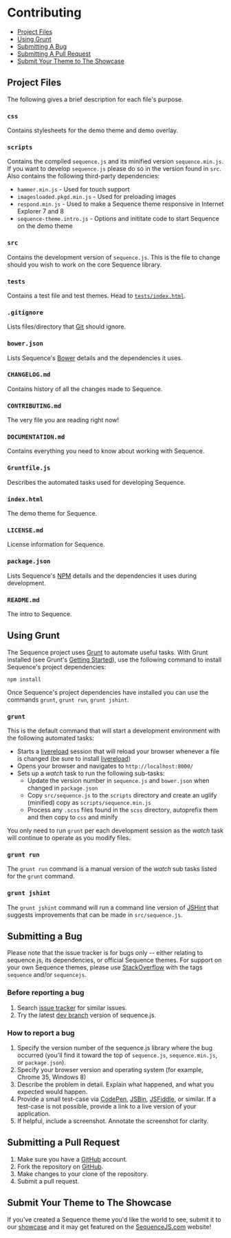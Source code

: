 # Contributing

- [Project Files](#project-files)
- [Using Grunt](#using-grunt)
- [Submitting A Bug](#submitting-a-bug)
- [Submitting A Pull Request](#submitting-a-pull-request)
- [Submit Your Theme to The Showcase](#submit-your-theme-to-the-showcase)

## Project Files

The following gives a brief description for each file's purpose.

### `css`

Contains stylesheets for the demo theme and demo overlay.

### `scripts`

Contains the compiled `sequence.js` and its minified version `sequence.min.js`. If you want to develop `sequence.js` please do so in the version found in `src`. Also contains the following third-party dependencies:

- `hammer.min.js` - Used for touch support
- `imagesloaded.pkgd.min.js` - Used for preloading images
- `respond.min.js` - Used to make a Sequence theme responsive in Internet Explorer 7 and 8
- `sequence-theme.intro.js` - Options and inititate code to start Sequence on the demo theme

### `src`

Contains the development version of `sequence.js`. This is the file to change should you wish to work on the core Sequence library.

### `tests`

Contains a test file and test themes. Head to [`tests/index.html`](/tests/index.html).

### `.gitignore`

Lists files/directory that [Git](http://git-scm.com/) should ignore.

### `bower.json`

Lists Sequence's [Bower](http://bower.io/) details and the dependencies it uses.

### `CHANGELOG.md`

Contains history of all the changes made to Sequence.

### `CONTRIBUTING.md`

The very file you are reading right now!

### `DOCUMENTATION.md`

Contains everything you need to know about working with Sequence.

### `Gruntfile.js`

Describes the automated tasks used for developing Sequence.

### `index.html`

The demo theme for Sequence.

### `LICENSE.md`

License information for Sequence.

### `package.json`

Lists Sequence's [NPM](https://www.npmjs.org/) details and the dependencies it uses during development.

### `README.md`

The intro to Sequence.

## Using Grunt

The Sequence project uses [Grunt](http://gruntjs.com/) to automate useful tasks. With Grunt installed (see Grunt's [Getting Started](http://gruntjs.com/getting-started)), use the following command to install Sequence's project dependencies:

```
npm install
```

Once Sequence's project dependencies have installed you can use the commands `grunt`, `grunt run`, `grunt jshint`.

### `grunt`

This is the default command that will start a development environment with the following automated tasks:

- Starts a [livereload](http://livereload.com/) session that will reload your browser whenever a file is changed (be sure to install [livereload](http://livereload.com/))
- Opens your browser and navigates to `http://localhost:8000/`
- Sets up a *watch* task to run the following sub-tasks:
  - Update the version number in `sequence.js` and `bower.json` when changed in `package.json`
  - Copy `src/sequence.js` to the `scripts` directory and create an uglify (minified) copy as `scripts/sequence.min.js`
  - Process any `.scss` files found in the `scss` directory, autoprefix them and then copy to `css` and minify

You only need to run `grunt` per each development session as the *watch* task will continue to operate as you modify files.

### `grunt run`

The `grunt run` command is a manual version of the *watch* sub tasks listed for the `grunt` command.

### `grunt jshint`

The `grunt jshint` command will run a command line version of [JSHint](http://www.jshint.com/about/) that suggests improvements that can be made in `src/sequence.js`.

## Submitting a Bug

Please note that the issue tracker is for bugs only -- either relating to sequence.js, its dependencies, or official Sequence themes. For support on your own Sequence themes, please use [StackOverflow](http://stackoverflow.com/questions/ask?tags=sequence|sequencejs) with the tags `sequence` and/or `sequencejs`.

### Before reporting a bug

1. Search [issue tracker](https://github.com/IanLunn/Sequence/issues) for similar issues.
2. Try the latest [dev branch](https://github.com/IanLunn/Sequence/tree/dev) version of sequence.js.

### How to report a bug

1. Specify the version number of the sequence.js library where the bug occurred (you'll find it toward the top of `sequence.js`, `sequence.min.js`, or `package.json`).
2. Specify your browser version and operating system (for example, Chrome 35, Windows 8)
3. Describe the problem in detail. Explain what happened, and what you expected would happen.
4. Provide a small test-case via [CodePen](http://codepen.io/), [JSBin](http://jsbin.com/), [JSFiddle](http://jsfiddle.net/), or similar. If a test-case is not possible, provide a link to a live version of your application.
5. If helpful, include a screenshot. Annotate the screenshot for clarity.

## Submitting a Pull Request

1. Make sure you have a [GitHub](https://github.com/) account.
2. Fork the repository on [GitHub](https://github.com/IanLunn/Sequence).
3. Make changes to your clone of the repository.
4. Submit a pull request.

## Submit Your Theme to The Showcase

If you've created a Sequence theme you'd like the world to see, submit it to our [showcase](https://github.com/IanLunn/Sequence/wiki/Showcase) and it may get featured on the [SequenceJS.com](http://sequencejs.com/) website!

